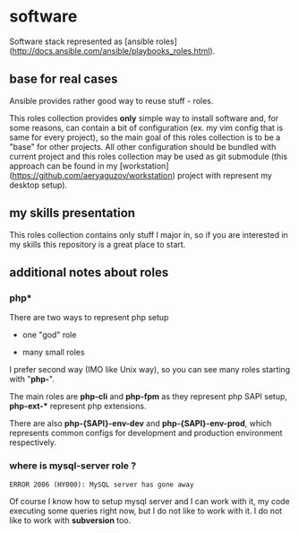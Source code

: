 # software

Software stack represented as [ansible roles] (http://docs.ansible.com/ansible/playbooks_roles.html).

## base for real cases

Ansible provides rather good way to reuse stuff - roles.

This roles collection provides **only** simple way to install software 
and, for some reasons, can contain a bit of configuration (ex. my vim config that is same for every project), 
so the main goal of this roles collection is to be a "base" for other projects. All other configuration should be bundled with current project and this roles collection may be used as git submodule
(this approach can be found in my [workstation] (https://github.com/aeryaguzov/workstation) project with represent my desktop setup).

## my skills presentation

This roles collection contains only stuff I major in, so if you are interested in my skills this repository is a great place to start.

## additional notes about roles

### php*

There are two ways to represent php setup

- one "god" role

- many small roles
 
I prefer second way (IMO like Unix way), so you can see many roles starting with "**php-**".

The main roles are **php-cli** and **php-fpm** as they represent php SAPI setup, **php-ext-\*** represent php extensions.

There are also **php-{SAPI}-env-dev** and **php-{SAPI}-env-prod**, which represents common configs for development and production environment respectively.
 
### where is mysql-server role ?

    ERROR 2006 (HY000): MySQL server has gone away
    
Of course I know how to setup mysql server and I can work with it, my code executing some queries right now, 
but I do not like to work with it. I do not like to work with **subversion** too.
